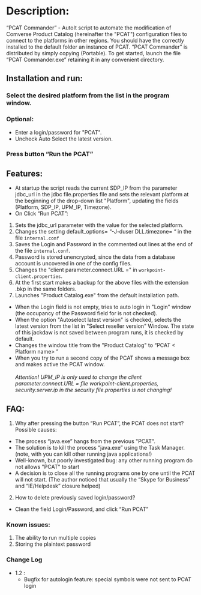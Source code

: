 # Description:
“PCAT Commander” - AutoIt script to automate the modification of Comverse Product Catalog (hereinafter the "PCAT") configuration files to connect to the platforms in other regions.
You should have the correctly installed to the default folder an instance of PCAT.
“PCAT Commander” is distributed by simply copying (Portable). To get started, launch the file “PCAT Commander.exe” retaining it in any convenient directory.
## Installation and run:
### Select the desired platform from the list in the program window.
### Optional:
* Enter a login/password for "PCAT".
* Uncheck Auto Select the latest version.
### Press button “Run the PCAT”

## Features:
* At startup the script reads the current SDP_IP from the parameter jdbc_url in the jdbc file.properties file and sets the relevant platform at the beginning of the drop-down list "Platform", updating the fields (Platform, SDP_IP, UPM_IP, Timezone).<br>
* On Click “Run PCAT”:
1. Sets the jdbc_url parameter with the value for the selected platform.
2. Changes the setting default_options= “-J-duser DLL.timezone= “ in the file `internal.conf`
 3. Saves the Login and Password in the commented out lines at the end of the file `internal.conf`.
1. Password is stored unencrypted, since the data from a database account is uncovered in one of the config files.
4. Changes the "client parameter.connect.URL =" in  `workpoint-client.properties`.
5. At the first start makes a backup for the above files with the extension .bkp in the same folders.
6. Launches "Product Catalog.exe" from the default installation path.
* When the Login field is not empty,  tries to auto login in "Login" window (the occupancy of the Password field for is not checked).
* When the option "Autoselect latest version" is checked, selects the latest version from the list in "Select reseller version" Window.
The state of this jackdaw is not saved between program runs, it is checked by default.
* Changes the window title from the "Product Catalog" to  “PCAT < Platform name> <Timezone>”
* When you try to run a second copy of the PCAT shows a message box and makes active the PCAT window.
</br></br>
*Attention! UPM_IP is only used to change the client parameter.connect.URL = file workpoint-client.properties,
security.server.ip in the security file.properties is not changing!*

## FAQ:
1. Why after pressing the button “Run PCAT”, the PCAT does not start? Possible causes:
* The process “java.exe” hangs from the previous "PCAT".
* The solution is to kill the process “java.exe” using the Task Manager. (note, with you can kill other running java applications!)
 * Well-known, but poorly investigated bug: any other running program do not allows "PCAT" to start
* A decision is to close all the running programs one by one until the PCAT will not start. (The author noticed that usually the “Skype for Business” and “IE/Helpdesk” closure helped)
2. How to delete previously saved login/password?
* Clean the field Login/Password, and click “Run PCAT”

### Known issues:
1. The ability to run multiple copies
2. Storing the plaintext password

### Change Log
* 1.2 :
	* Bugfix for autologin feature: special symbols were not sent to PCAT login
